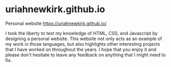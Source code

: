 # uriahnewkirk.github.io
Personal website
https://uriahnewkirk.github.io/

I took the liberty to test my knowledge of HTML, CSS, and Javascript by designing a personal website. This website not only acts as an example of my work in those languages, but also highlights other interesting projects that I have worked on throughout the years. I hope that you enjoy it and please don't hesitate to leave any feedback on anything that I might need to fix.

